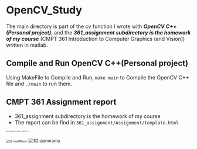 # OpenCV_Study
The main directory is part of the cv function I wrote with ___OpenCV C++(Personal project)___, 
and the ___361_assignment subdirectory is the homework of my course___ (CMPT 361 Introduction to Computer Graphics (and Vision)) written in matlab.

## Compile and Run OpenCV C++(Personal project)
Using MakeFile to Compile and Run, `make main` to Compile the OpenCV C++ file and `./main` to run them.

## CMPT 361 Assignment report
* 361_assignment subdirectory is the homework of my course
* The report can be find in `361_assignment/Assignment/template.html`

<img src="/Users/davidqian/Desktop/CMPT 361/CV_Code/361_Assignment/Assignment 2/ResultPicture/S2-im1.png" alt="S2-im1" style="zoom:25%;" /><img src="/Users/davidqian/Desktop/CMPT 361/CV_Code/361_Assignment/Assignment 2/ResultPicture/S2-im2.png" alt="S2-im2" style="zoom:25%;" /><img src="/Users/davidqian/Desktop/CMPT 361/CV_Code/361_Assignment/Assignment 2/ResultPicture/S2-im3.png" alt="S2-im3" style="zoom:25%;" /><img src="/Users/davidqian/Desktop/CMPT 361/CV_Code/361_Assignment/Assignment 2/ResultPicture/S2-im4.png" alt="S2-im4" style="zoom:25%;" />

<img src="/Users/davidqian/Desktop/CMPT 361/CV_Code/361_Assignment/Assignment 2/ResultPicture/S2-fastRMatch.png" alt="S2-fastRMatch" style="zoom:50%;" />

<img src="/Users/davidqian/Desktop/CMPT 361/CV_Code/361_Assignment/Assignment 2/ResultPicture/S2-panorama.png" alt="S2-panorama" style="zoom:80%;" />

